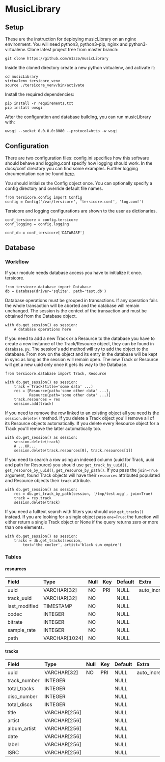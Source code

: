 # MusicLibrary

## Setup

These are the instruction for deploying musicLibrary on an nginx environment.
You will need python3, python3-pip, nginx and python3-virtualenv.
Clone latest project tree from master branch:

    git clone https://github.com/n1zzo/musicLibrary

Inside the cloned directory create a new python virtualenv, and activate it:

    cd musicLibrary
    virtualenv tersicore_venv
    source ./tersicore_venv/bin/activate

Install the required dependencies:

    pip install -r requirements.txt
    pip install uwsgi

After the configuration and database building, you can run musicLibrary with:

    uwsgi --socket 0.0.0.0:8080 --protocol=http -w wsgi

## Configuration

There are two configuration files: config.ini specifies how this software should
behave and logging.conf specify how logging should work. In the docs/conf
directory you can find some examples. Further logging documentation can be found
[here][python-logging-config-dictschema].

You should initialize the Config object once. You can optionally specify a
config directory and override default file names.

    from tersicore.config import Config
    config = Config('/var/tersicore', 'tersicore.conf', 'log.conf')

Tersicore and logging configurations are shown to the user as dictionaries.

    conf_tersicore = config.tersicore
    conf_logging = config.logging
    
    conf_db = conf_tersicore['DATABASE']

## Database

### Workflow

If your module needs database access you have to initialize it once.
tersicore.

    from tersicore.database import Database
    db = Database(driver='sqlite', path='test.db')

Database operations must be grouped in transactions. If any operation fails the
whole transaction will be aborted and the database will remain unchanged. The
session is the context of the transaction and must be obtained from the Database
object.

    with db.get_session() as session:
        # database operations here

If you need to add a new Track or a Resource to the database you have to create
a new instance of the Track/Resource object, they can be found in `database.py`.
The session's add method will try to add the object to the database.
From now on the object and its entry in the database will be kept in sync as
long as the session will remain open.
The new Track or Resource will get a new uuid only once it gets its
way to the Database.

    from tersicore.database import Track, Resource
    
    with db.get_session() as session:
        track = Track(title='some data' ...)
        res = [Resource(path='some other data' ...),
               Resource(path='some other data' ...)]
        track.resources = res
        session.add(track)

If you need to remove the row linked to an existing object all you need is the
`session.delete()` method. If you delete a Track object you'll remove all of
its Resource objects automatically. If you delete every Resource object for a
Track you'll remove the latter automatically too.

    with db.get_session() as session:
        session.delete(track)
        # ...OR...
        session.delete(track.resources[0], track.resources[1])

If you need to search a row using an indexed column (uuid for Track, uuid and
path for Resource) you should use `get_track_by_uuid()`,
`get_resource_by_uuid()`, `get_resource_by_path()`. If you pass the `join=True`
argument, found Track objects will have their `resources` attributed populated
and Resource objects their `track` attribute.

    with db.get_session() as session:
        res = db.get_track_by_path(session, '/tmp/test.ogg', join=True)
        track = res.track
        session.delete(track)

If you need a fulltext search with filters you should use `get_tracks()`
instead. If you are looking for a single object pass `one=True`: the function
will either return a single Track object or None if the query returns zero or
more than one elements.

    with db.get_session() as session:
        tracks = db.get_tracks(session,
            text='the cooler', artist='black sun empire')

### Tables

#### resources

| Field           | Type            | Null | Key | Default | Extra          |
| :---------------| :-------------- | :--- | :-- | :------ | :------------- |
| uuid            | VARCHAR[32]     | NO   | PRI | NULL    | auto_increment |
| track_uuid      | VARCHAR[32]     | NO   |     | NULL    |                |
| last_modified   | TIMESTAMP       | NO   |     | NULL    |                |
| codec           | INTEGER         | NO   |     | NULL    |                |
| bitrate         | INTEGER         | NO   |     | NULL    |                |
| sample_rate     | INTEGER         | NO   |     | NULL    |                |
| path            | VARCHAR[1024]   | NO   |     | NULL    |                |

#### tracks

| Field           | Type            | Null | Key | Default | Extra          |
| :---------------| :---------------| :--- | :-- | :------ | :------------- |
| uuid            | VARCHAR[32]     | NO   | PRI | NULL    | auto_increment |
| track_number    | INTEGER         |      |     | NULL    |                |
| total_tracks    | INTEGER         |      |     | NULL    |                |
| disc_number     | INTEGER         |      |     | NULL    |                |
| total_discs     | INTEGER         |      |     | NULL    |                |
| title           | VARCHAR[256]    |      |     | NULL    |                |
| artist          | VARCHAR[256]    |      |     | NULL    |                |
| album_artist    | VARCHAR[256]    |      |     | NULL    |                |
| date            | VARCHAR[256]    |      |     | NULL    |                |
| label           | VARCHAR[256]    |      |     | NULL    |                |
| ISRC            | VARCHAR[256]    |      |     | NULL    |                |


[python-logging-config-dictschema]: https://docs.python.org/3/library/logging.config.html#logging-config-dictschema
